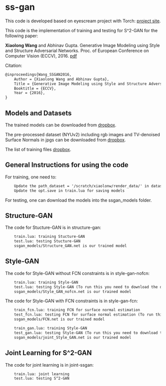 # ss-gan

This code is developed based on eyescream project with Torch: [project site](https://github.com/facebook/eyescream).

This code is the implementation of training and testing for S^2-GAN for the following paper:

**Xiaolong Wang** and Abhinav Gupta. Generative Image Modeling using Style and Structure Adversarial Networks. Proc. of European Conference on Computer Vision (ECCV), 2016. [pdf](http://arxiv.org/pdf/1603.05631.pdf)

Citation: 
```txt
@inproceedings{Wang_SSGAN2016,
    Author = {Xiaolong Wang and Abhinav Gupta},
    Title = {Generative Image Modeling using Style and Structure Adversarial Networks},
    Booktitle = {ECCV},
    Year = {2016},
}
```



Models and Datasets
----

The trained models can be downloaded from [dropbox](https://www.dropbox.com/sh/zz7v8gfmgjvswxx/AACdZC045j88zHRnGyBIxuj_a?dl=0). 

The pre-processed dataset (NYUv2) including rgb images and TV-denoised Surface Normals in jpgs can be downloaded from [dropbox](). 

The list of training files [dropbox](https://dl.dropboxusercontent.com/u/334666754/ssgan/trainlist_rand.txt). 

General Instructions for using the code
----


For training, one need to:
```txt
	Update the path_dataset = '/scratch/xiaolonw/render_data/' in dataset.lua 
	Update the opt.save in train.lua for saving models 
```

For testing, one can download the models into the ssgan_models folder. 

Structure-GAN 
----

The code for Stucture-GAN is in structure-gan:
```txt
	train.lua: training Stucture-GAN
	test.lua: testing Stucture-GAN
	ssgan_models/Structure_GAN.net is our trained model
```

Style-GAN 
----

The code for Style-GAN without FCN constraints is in style-gan-nofcn:
```txt
	train.lua: training Style-GAN
	test.lua: testing Style-GAN (To run this you need to download the dataset)
	ssgan_models/Style_GAN_nofcn.net is our trained model
```

The code for Style-GAN with FCN constraints is in style-gan-fcn:
```txt
	train_fcn.lua: training FCN for surface normal estimation
	test_fcn.lua: testing FCN for surface normal estimation (To run this you need to download the dataset)
	ssgan_models/FCN.net is our trained model

	train_gan.lua: training Style-GAN
	test_gan.lua: testing Style-GAN (To run this you need to download the dataset)
	ssgan_models/joint_Style_GAN.net is our trained model
```

Joint Learning for S^2-GAN
----

The code for joint learning is in joint-ssgan:
```txt
	train.lua: joint learning 
	test.lua: testing S^2-GAN
```













